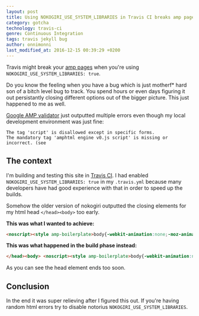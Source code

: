 ```yaml
---
layout: post
title: Using NOKOGIRI_USE_SYSTEM_LIBRARIES in Travis CI breaks amp pages
category: gotcha
technology: travis-ci
genre: Continuous Integration
tags: travis jekyll bug
author: onnimonni
last_modified_at: 2016-12-15 00:39:29 +0200
---
```


Travis might break your [amp pages](https://www.ampproject.org/) when you're using `NOKOGIRI_USE_SYSTEM_LIBRARIES: true`.

Do you know the feeling when you have a bug which is just motherf* hard son of a bitch level bug to track. You spend hours or even days figuring it out persistantly closing different options out of the bigger picture. This just happened to me as well.

[Google AMP validator](https://search.google.com/search-console/amp) just outputted multiple errors even though my local development environment was just fine:

```
The tag 'script' is disallowed except in specific forms.
The mandatory tag 'amphtml engine v0.js script' is missing or incorrect. (see
```

## The context
I'm building and testing this site in [Travis CI](https://travis-ci.org/KeksiLabs/keksi.io). I had enabled `NOKOGIRI_USE_SYSTEM_LIBRARIES: true` in my `.travis.yml` because many developers have had good experience with that in order to speed up the builds.

Somehow the older version of nokogiri outputted the closing elements for my html head `</head><body>` too early.

**This was what I wanted to achieve:**

```html
<noscript><style amp-boilerplate>body{-webkit-animation:none;-moz-animation:none;-ms-animation:none;animation:none}</style></noscript> <script async src="https://cdn.ampproject.org/v0.js"></script><script async custom-element="amp-analytics" src="https://cdn.ampproject.org/v0/amp-analytics-0.1.js"></script></head><body>
```


**This was what happened in the build phase instead:**

```html
</head><body> <noscript><style amp-boilerplate>body{-webkit-animation:none;-moz-animation:none;-ms-animation:none;animation:none}</style></noscript> <script async src="https://cdn.ampproject.org/v0.js"></script><script async custom-element="amp-analytics" src="https://cdn.ampproject.org/v0/amp-analytics-0.1.js"></script>
```

As you can see the head element ends too soon.

## Conclusion
In the end it was super relieving after I figured this out. If you're having random html errors try to disable notorius `NOKOGIRI_USE_SYSTEM_LIBRARIES`.
